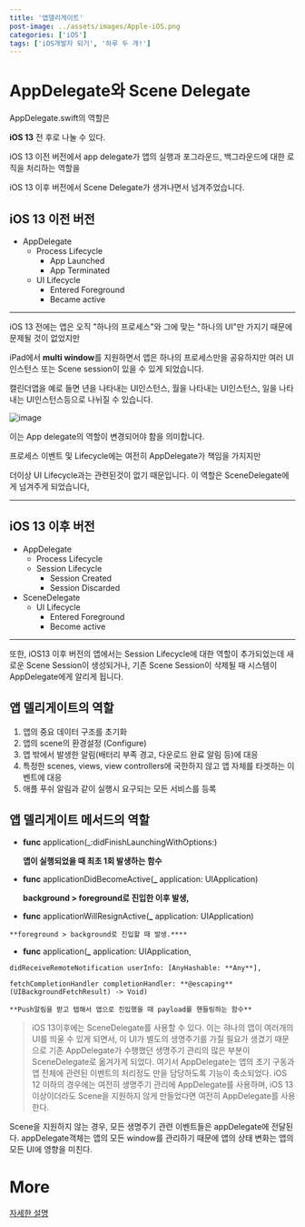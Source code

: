 ```yaml
---
title: '앱델리게이트'
post-image: ../assets/images/Apple-iOS.png
categories: ['iOS']
tags: ['iOS개발자 되기', '하루 두 개!']
---
```


# AppDelegate와 Scene Delegate

AppDelegate.swift의 역할은

**iOS 13** 전 후로 나눌 수 있다. 

iOS 13 이전 버전에서 app delegate가 앱의 실행과 포그라운드, 백그라운드에 대한 로직을 처리하는 역할을

iOS 13 이후 버전에서 Scene Delegate가 생겨나면서 넘겨주었습니다.

## iOS 13 이전 버전

-   AppDelegate
    -   Process Lifecycle
        -   App Launched
        -   App Terminated
    -   UI Lifecycle
        -   Entered Foreground
        -   Became active

---

iOS 13 전에는 앱은 오직 "하나의 프로세스"와 그에 맞는 "하나의 UI"만 가지기 때문에 문제될 것이 없었지만

iPad에서 **multi window**를 지원하면서 앱은 하나의 프로세스만을 공유하지만 여러 UI 인스턴스 또는 Scene session이 있을 수 있게 되었습니다.

캘린더앱을 예로 들면 년을 나타내는 UI인스턴스, 월을 나타내는 UI인스턴스, 일을 나타내는 UI인스턴스등으로 나뉘질 수 있습니다.

![image](https://user-images.githubusercontent.com/80687913/138281311-a8064c0a-541e-4bd9-9700-39e5c15e4f3a.png)

이는 App delegate의 역할이 변경되어야 함을 의미합니다.

프로세스 이벤트 및 Lifecycle에는 여전히 AppDelegate가 책임을 가지지만 

더이상 UI Lifecycle과는 관련된것이 없기 때문입니다. 이 역할은 SceneDelegate에게 넘겨주게 되었습니다,

---

## **iOS 13 이후 버전**

-   AppDelegate
    -   Process Lifecycle
    -   Session Lifecycle
        -   Session Created
        -   Session Discarded
-   SceneDelegate
    -   UI Lifecycle
        -   Entered Foreground
        -   Become active

---

또한,  iOS13 이후 버전의 앱에서는 Session Lifecycle에 대한 역할이 추가되었는데 새로운 Scene Session이 생성되거나, 기존 Scene Session이 삭제될 때 시스템이 AppDelegate에게 알리게 됩니다.

## 앱 델리게이트의 역할

1.  앱의 중요 데이터 구조를 초기화
2.  앱의 scene의 환경설정 (Configure)
3.  앱 밖에서 발생한 알림(배터리 부족 경고, 다운로드 완료 알림 등)에 대응
4.  특정한 scenes, views, view controllers에 국한하지 않고 앱 자체를 타겟하는 이벤트에 대응
5.  애플 푸쉬 알림과 같이 실행시 요구되는 모든 서비스를 등록



## 앱 델리게이트 메서드의 역할

-   **func** application(_:didFinishLaunchingWithOptions:)

    **앱이 실행되었을 때 최초 1회 발생하는 함수** 

 

-   **func** applicationDidBecomeActive(**_** application: UIApplication)

    **background > foreground로 진입한 이후 발생,** 

 

-    **func** applicationWillResignActive(**_** application: UIApplication)

    **foreground > background로 진입할 때 발생.****

 

-    **func** application(**_** application: UIApplication,

    didReceiveRemoteNotification userInfo: [AnyHashable: **Any**],

    fetchCompletionHandler completionHandler: **@escaping** (UIBackgroundFetchResult) -> Void) 

    **Push알림을 받고 탭해서 앱으로 진입했을 때 payload를 핸들링하는 함수**



>   iOS 13이후에는 SceneDelegate를 사용할 수 있다. 이는 햐나의 앱이 여러개의 UI를 띄울 수 있게 되면서, 이 UI가 별도의 생명주기를 가질 필요가 생겼기 때문으로 기존 AppDelegate가 수행했던 생명주기 관리의 많은 부분이 SceneDelegate로 옮겨가게 되었다. 여기서 AppDelegate는 앱의 초기 구동과 앱 전체에 관련된 이벤트의 처리정도 만을 담당하도록 기능이 축소되었다. 
>   iOS 12 이하의 경우에는 여전히 생명주기 관리에 AppDelegate를 사용하며, iOS 13 이상이더라도 Scene을 지원하지 않게 만들었다면 여전히 AppDelegate를 사용한다.

Scene을 지원하지 않는 경우, 모든 생명주기 관련 이벤트들은 appDelegate에 전달된다. appDelegate객체는 앱의 모든 window를 관리하기 때문에 앱의 상태 변화는 앱의 모든 UI에 영향을 미친다.

# More

[자세한 설명](https://zeddios.tistory.com/811)